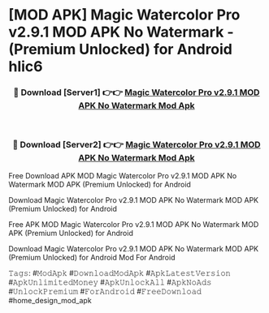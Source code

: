 # [MOD APK] Magic Watercolor Pro v2.9.1 MOD APK No Watermark - (Premium Unlocked) for Android hlic6



<div align="center">
<h3>🔴 Download [Server1] 👉👉 <a href="https://momento.my/?title=Magic_Watercolor_Pro_v2.9.1_MOD_APK_No_Watermark">Magic Watercolor Pro v2.9.1 MOD APK No Watermark Mod Apk</a></h3><br>

<h3>🔴 Download [Server2] 👉👉 <a href="https://momento.my/?title=Magic_Watercolor_Pro_v2.9.1_MOD_APK_No_Watermark">Magic Watercolor Pro v2.9.1 MOD APK No Watermark Mod Apk</a></h3>
</div>



Free Download APK MOD Magic Watercolor Pro v2.9.1 MOD APK No Watermark MOD APK (Premium Unlocked) for Android

Download Magic Watercolor Pro v2.9.1 MOD APK No Watermark MOD APK (Premium Unlocked) for Android

Free APK MOD Magic Watercolor Pro v2.9.1 MOD APK No Watermark MOD APK (Premium Unlocked) for Android

Download Magic Watercolor Pro v2.9.1 MOD APK No Watermark MOD APK (Premium Unlocked) for Android Mod For Android

𝚃𝚊𝚐𝚜: #𝙼𝚘𝚍𝙰𝚙𝚔 #𝙳𝚘𝚠𝚗𝚕𝚘𝚊𝚍𝙼𝚘𝚍𝙰𝚙𝚔 #𝙰𝚙𝚔𝙻𝚊𝚝𝚎𝚜𝚝𝚅𝚎𝚛𝚜𝚒𝚘𝚗 #𝙰𝚙𝚔𝚄𝚗𝚕𝚒𝚖𝚒𝚝𝚎𝚍𝙼𝚘𝚗𝚎𝚢 #𝙰𝚙𝚔𝚄𝚗𝚕𝚘𝚌𝚔𝙰𝚕𝚕 #𝙰𝚙𝚔𝙽𝚘𝙰𝚍𝚜 #𝚄𝚗𝚕𝚘𝚌𝚔𝙿𝚛𝚎𝚖𝚒𝚞𝚖 #𝙵𝚘𝚛𝙰𝚗𝚍𝚛𝚘𝚒𝚍 #𝙵𝚛𝚎𝚎𝙳𝚘𝚠𝚗𝚕𝚘𝚊𝚍 #home_design_mod_apk
